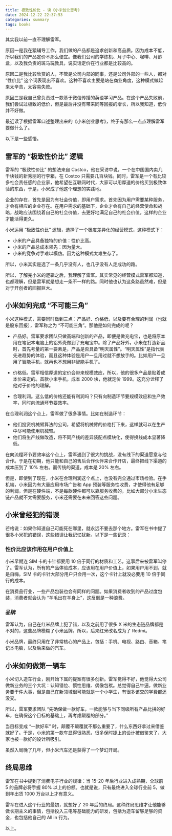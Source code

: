 ```yaml
---
title: 极致性价比 - 读《小米创业思考》
date: 2024-12-22 22:37:53
categories: summary
tags: books
---
```


其实我以前一直不理解雷军。

原因一是我在猿辅导工作，我们做的产品都是追求创新和高品质。因为成本不低，所以我们的产品定价不那么便宜。像我们公司的学练机、月子中心、咖啡、月龄盒，以及我负责的斑马玩教具，说实话定价在行业都是比较高的。

原因二是我比较欣赏的人，不管是公司内部的同事，还是公司外部的一些人，都对 “性价比” 这个词表现出不喜欢。这种不喜欢主要是站在商业角度，这种模式做起来太辛苦，太容易失败。

原因三是我自己曾负责过一款基于微信传播的英语学习产品。在这个产品失败前，我们尝试过极致的低价，但是最后并没有带来同等回报的增长，所以我知道，低价并不好做。

最近读了根据雷军口述整理出来的《小米创业思考》，终于有那么一点点理解雷军要做什么了。

以下是一些感悟。

## 雷军的 “极致性价比” 逻辑

雷军的 “极致性价比” 的想法来自 Costco，他在采访中说，一个在中国国内卖几千块钱的新秀丽的行李箱，在 Costco 只需要几百块钱。同时，雷军是一个有比较多社会责任感的企业家，他希望在互联网时代，大家可以用厚道的价格买到极致体验的东西，于是，小米成了他这个理想的实践地。

企业的存在，首先是因为有社会价值，即用户需求。首先因为用户需要某种服务，才会有相应的企业存在。在用户需求的基础下，企业才会有自己的经营使命和战略，战略应该围绕着自己的社会价值，去更好地满足自己的社会价值，这样的企业才能活得更久。

小米运用 “极致性价比” 逻辑，选择了一个极度差异化的经营模式，这种模式下：
 - 小米的产品具备独特的价值：性价比高。
 - 小米的产品总成本领先：因为量大。
 - 小米的竞争对手难以模仿。因为这种模式太难生存了。

所以，小米其实是选了一条几乎没有人，也几乎没有人走成功的路。

所以，了解完小米的逻辑之后，我理解了雷军。其实常见的经营模式雷军都知道，也都理解，但是雷军就是想走一条不一样的路。同时他也认为这条路虽然难，但是对于开创者的回报巨大。

## 小米如何完成 “不可能三角”

小米这种模式，需要同时做到三点：产品好、价格低，以及要有合理的利润（也就是股东回报），雷军称之为 “不可能三角”。那他是如何完成的呢？

 - 产品好。雷军要求团队只做高端和创新的产品，即便是做充电宝，也是将原本用在笔记本电脑上的铝外壳做到了充电宝中。除了产品好外，小米在打造新品时，首先考量的第一要素是，产品是否具备“明天属性”。“明天属性”是指代表先进趋势的体验，而且这种体验是用户一旦用过就不想放手的。比如用户一旦用了智能手机，就再也不想用非智能手机了。

 - 价格低。雷军相信厚道的定价会带来规模效应，所以，他的很多产品是贴着成本价来定的。首款小米手机，成本 2000 块，他就定价 1999。这充分诠释了他对于价格的理解。

 - 合理利润。这么低的价格还能有利润吗？只有向制造环节要规模效应和生产效率，同时向流通环节要效率。

在合理利润这个点上，雷军做了很多事情。比如在制造环节：
 - 他们投资机械臂算法的公司，希望将机械臂的价格打下来，这样就可以在生产中尽可能使用机械臂。
 - 他们将生产线做改造，将不同产线的差异装配点模块化，使得换线成本显著降低。

在向流程环节要效率这个点上，雷军遇到了很大的挑战，没有线下的渠道愿意与他合作。于是在初期，他只能和自己的售后合作伙伴来合作开店，最终把线下渠道的成本压到了 10% 左右。而传统的渠道，成本是 20% 左右。

但是，即使到了现在，小米在合理利润这个点上，也没有完全通过市场检验。在手机端，小米因为有大量应用市场广告和 App 预装等服务性收费，才使得他有足够的利润。但是在硬件端，不是每款硬件都可以靠服务收费的，比如大部分小米生态链产品就不太需要服务，小米还需要在未来回答这些问题。

## 小米曾经犯的错误

芒格说：如果你知道自己可能死在哪里，就永远不要去那个地方。雷军在书中提了很多小米犯的错误，这些错误让我记忆犹新。以下是一些记录：

### 性价比应该作用在用户价值上

小米早期连 SIM 卡的卡针都要用 10 倍于同行的材质和工艺，这事后来被雷军叫停了。雷军认为，所有的产品体验成本，应该用在用户价值上，如果用户用不到，就是自嗨。SIM 卡的卡针大部分用户只会用一次，这个卡针上就没必要用 10 倍于同行的成本。

在消费品行业，一些产品包装也会有同样的问题。如果消费者收到的产品过度包装，消费者就会认为 “羊毛出在羊身上”，这反倒是一种浪费。

### 品牌

雷军认为，自己在红米品牌上犯了错，以及之前用了很多 X 米的生态链品牌都是不对的，这些品牌模糊了小米品牌。所以，后来红米改名成为了 Redmi。

小米品牌，最终只用在了非常核心的产品上，包括：手机、电视、路由、音箱、笔记本电脑，以及后来做的汽车。

## 小米如何做第一辆车

小米切入造车行业，刚开始下属的提案有很多创新。雷军觉得不好，他觉得大公司做新业务的三个大坑：认知错位、惯性思维、偶像包袱。总觉得自己牛逼，做新业务要干件大事，但是自己在新领域很可能就是一个小学生，有很多该交的学费都还没交。

所以，雷军要求团队 “先确保做一款好车，一款能够与当下同级所有产品比拼的好车，在确保这个目标的基础上，再考虑颠覆的部分。” 

当目标变成 “一款好车” 时，颠覆不颠覆就不那么重要了，什么东西好拿过来借鉴就好了。于是，小米的第一款车显得很熟悉，很多保时捷上的设计被借鉴来了，大家也被一款好的设计所吸引。

虽然入局晚了几年，但小米汽车还是获得了一个梦幻开局。

## 终局思维

雷军在书中提到了消费电子行业的规律：当 15-20 年后行业进入成熟期，全球前 5 的品牌必将手握 80% 以上的份额。也就是说，只有最终进入全球行业前 5，做到年出货 1000 万台以上才有意义。

雷军在进入这个行业的最初，就想好了 20 年后的终局。这种终局思维才让他能够做长期主义的事情，包括投入三电等基础能力的研发，包括为造车留够足够的资金，也包括他自己的 All in 行为。

以上。

